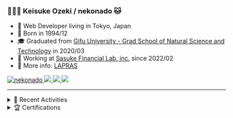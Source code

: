 ### 🧑🏻‍💻 Keisuke Ozeki / nekonado 🐱

- 🗼 Web Developer living in Tokyo, Japan
- 🎂 Born in 1994/12
- 🎓 Graduated from [Gifu University - Grad School of Natural Science and Technology][univ-url] in 2020/03
- 🦊 Working at [Sasuke Financial Lab, inc.][corp-url] since 2022/02
- 🍣 More info: [LAPRAS][lapras-url]

<p align="left">
  <a href="https://github.com/nekonado/nekonado/">
    <img src="https://komarev.com/ghpvc/?username=nekonado" alt="nekonado"/>
  </a>
  <a href="https://github.com/nekonado">
    <img height="20" src="https://img.shields.io/github/followers/nekonado?label=follow&logo=github&style=flat"/>
  </a>
  <a href="http://qiita.com/nekonado">
    <img height="20" src="https://qiita-badge.apiapi.app/s/nekonado/posts.svg"/>
  </a>
  <a href="http://qiita.com/nekonado">
    <img height="20" src="https://qiita-badge.apiapi.app/s/nekonado/contributions.svg"/>
  </a>
</p>

<hr>

<details>
<summary>🎨 Recent Activities</summary>

<br>

<a href='https://github.com/vn7n24fzkq/github-profile-summary-cards'>
  <img src='https://raw.githubusercontent.com/nekonado/nekonado/main/profile-summary-card-output/nord_dark/0-profile-details.svg' alt='profile-details' width='80.5%'>
</a>
<a a href='https://github.com/vn7n24fzkq/github-profile-summary-cards' align="left">
  <img src='https://raw.githubusercontent.com/nekonado/nekonado/main/profile-summary-card-output/nord_dark/1-repos-per-language.svg' alt='repos-per-language' width='40%'>
  <img src='https://raw.githubusercontent.com/nekonado/nekonado/main/profile-summary-card-output/nord_dark/2-most-commit-language.svg' alt='most-commit-language' width='40%'>
</a>
<a a href='https://github.com/vn7n24fzkq/github-profile-summary-cards' align="left">
  <img src='https://raw.githubusercontent.com/nekonado/nekonado/main/profile-summary-card-output/nord_dark/3-stats.svg' alt='stats' width='40%'>
  <img src='https://raw.githubusercontent.com/nekonado/nekonado/main/profile-summary-card-output/nord_dark/4-productive-time.svg' alt='productive-time' width='40%'>
</a>
</details>

<details>
<summary>🏆 Certifications</summary>

<br>

| Name                                                    | Acquisition date |
| ------------------------------------------------------- | ---------------- |
| Fundamental Information Technology Engineer Examination | 2021             |
| HTML5 Professional Certification Level.2 Exam (ver2.5)  | 2023             |

</details>

<!-- URLs -->

[univ-url]: https://www.gifu-u.ac.jp/
[corp-url]: https://sasukefinlab.com/
[lapras-url]: https://lapras.com/public/queuek
[about-my-hn-url]: https://ja.glosbe.com/eo/ja/nekonado

